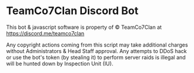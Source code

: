 # TeamCo7Clan Discord Bot

This bot & javascript software is property of © TeamCo7Clan at https://discord.me/teamco7clan

Any copyright actions coming from this script may take additional charges without Administrators & Head Staff approval.
Any attempts to DDoS hack or use the bot's token (by stealing it) to perform server raids is illegal and will be hunted down by Inspection Unit (IU).

